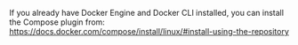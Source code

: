 If you already have Docker Engine and Docker CLI installed, you can install the Compose plugin from: https://docs.docker.com/compose/install/linux/#install-using-the-repository